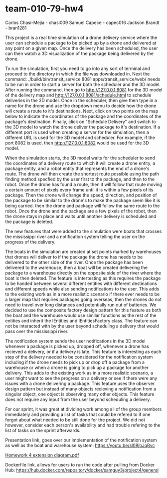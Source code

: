 # team-010-79-hw4

Carlos Chasi-Mejia - chasi009
Samuel Capece - capec016
Jackson Brandt  - bran1281

This project is a real time simulation of a drone delivery service where the user can schedule a package to be picked up by a drone and delivered at any point on a given map. Once the delivery has been scheduled, the user can then watch a 3D visualization of the package being delivered by the drone.

To run the simulation, first you need to go into any sort of terminal and proceed to the directory in which the file was downloaded in. Next the command: ./build/bin/transit_service 8081 apps/transit_service/web/ needs to be run in order to start a server for both the scheduler and the 3D model. After running the command, then go to  http://127.0.0.1:8081 for the 3D model of the delivery map and http://127.0.0.1:8081/schedule.html to schedule deliveries in the 3D model. Once in the scheduler, then give then type in a name for the drone and use the dropdown menu to decide how the drone will create a route to it's destinations. Next, click on two points on the map below to indicate the coordinates of the package and the coordinates of the package's destination. Finally, click on "Schedule Delivery" and switch to the 3D model to watch the drone deliver the package to it's destination. If a different port is used when creating a server for the simulation, then a different URL is used for the 3D model and scheduler. For example, if the port 8082 is used, then http://127.0.0.1:8082 would be used for the 3D model.

When the simulation starts, the 3D model waits for the scheduler to send the coordinates of a delivery route to which it will create a drone entity, a package entity, and a robot entity that represents the end of a drone's route. The drone will then create the shortest route possible using the path finding method specfied by the user first to the package, and then to the robot. Once the drone has found a route, then it will follow that route moving a certain amount of pixels every frame until it is within a few pixels of its package. Then the drone will change the speed, direction, and position of the package to be similar to the drone's to make the package seem like it is being carried. then the drone and package will follow the same route to the robot. Once the drone and the package are a few pixels of the robot, then the drone stays in place and waits until another delivery is scheduled and the package is deleted.

The new features that were added to the simulation were boats that crosses the mississippi river and a notification system telling the user on the progress of the delivery.

The boats in the simulation are created at set points marked by warehouses that drones will deliver to if the package the drone has needs to be delivered to the other side of the river. Once the package has been delivered to the warehouse, then a boat will be created delivering the package to a warehouse directly on the opposite side of the river where the boat is then deleted. The feature is intertesting as this requires the package to be handed between several different entities with different destinations and different speeds while also sending notifications to the user. This adds to the existing work as in a more realistic scenario if there ever needs to be a larger map that requires packages going overseas, then the drones do not need to travel over long distances and potentially run out of batteries. We decided to use the composite factory design pattern for this feature as both the boat and the warehouse would use similar functions as the rest of the entities and inherit the IEntities and IEntitiesFactory class. The feature can not be interacted with by the user beyond scheduling a delivery that would pass over the mississippi river.

The notification system sends the user notifications in the 3D model whenever a package is picked up, dropped off, whenever a drone has recieved a delivery, or if a delivery is late. This feature is interesting as each step of the delivery needed to be considered for the notification system including if the drone needs to pick up or drop off a package from a warehouse or when a drone is going to pick up a package for another delivery. This adds to the existing work as in a more realistic scenario, a user might want to see the progress on a delivery or see if there were any issues with a drone delivering a package. This feature uses the observer design pattern but instead of many objects recieving a notification from a singular object, one object is observing many other objects. This feature does not require any input from the user beyond scheduling a delivery.

For our sprint, it was great at dividing work among all of the group members immediately and providing a list of tasks that could be refered to if one forgot about what needed to be still done for the project. We did not however, consider each person's availability and had trouble refering to the list of tasks on the sprint afterwards. 

Presentation link, goes over our implementation of the notification system as well as the boat and warehouse system: https://youtu.be/sl08jbJqBvc

[Homework 4 extension diagram.pdf](https://github.umn.edu/umn-csci-3081-f23/team-010-79-hw4/files/1057/Homework.4.extension.diagram.pdf)

Dockerfile link, allows for users to run the code after pulling from Docker Hub: https://hub.docker.com/repository/docker/samguy3/project4/general
